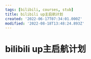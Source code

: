 ```yaml
---
tags: [bilibili, courses, stub]
title: bilibili up主启航计划
created: '2022-06-17T07:34:01.000Z'
modified: '2022-08-18T13:48:24.893Z'
---
```


# bilibili up主启航计划

